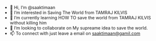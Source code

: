 - 👋 Hi, I’m @saaktimaan
- 👀 I’m interested in Saving The World from TAMRAJ KILVIS
- 🌱 I’m currently learning HOW TO save the world from TAMRAJ KILVIS without killing him
- 💞️ I’m looking to collaborate on My supreame idea to save the world.
- 📫 To connect with just leave a email on saaktimaan@gamil.com

<!---
saaktimaan/saaktimaan is a ✨ special ✨ repository because its `README.md` (this file) appears on your GitHub profile.
You can click the Preview link to take a look at your changes.
--->
